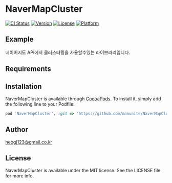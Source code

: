 # NaverMapCluster

[![CI Status](https://img.shields.io/travis/heomm123@naver.com/NaverMapCluster.svg?style=flat)](https://travis-ci.org/heomm123@naver.com/NaverMapCluster)
[![Version](https://img.shields.io/cocoapods/v/NaverMapCluster.svg?style=flat)](https://cocoapods.org/pods/NaverMapCluster)
[![License](https://img.shields.io/cocoapods/l/NaverMapCluster.svg?style=flat)](https://cocoapods.org/pods/NaverMapCluster)
[![Platform](https://img.shields.io/cocoapods/p/NaverMapCluster.svg?style=flat)](https://cocoapods.org/pods/NaverMapCluster)

## Example
네이버지도 API에서 클러스터링을 사용할수있는 라이브러리입니다.

## Requirements

## Installation

NaverMapCluster is available through [CocoaPods](https://cocoapods.org). To install
it, simply add the following line to your Podfile:

```ruby
pod 'NaverMapCluster', :git => 'https://github.com/manunite/NaverMapCluster.git', :tag => '0.1.0'
```

## Author

heogj123@gmail.co.kr

## License

NaverMapCluster is available under the MIT license. See the LICENSE file for more info.
